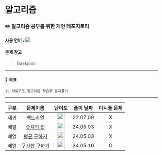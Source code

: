 # 알고리즘
### :pencil2:  알고리즘 공부를 위한 개인 레포지토리
#### 사용 언어 : <img src="https://img.shields.io/badge/java-007396?style=flat-square&logo=java&logoColor=white"/>
#### 문제 참고 
 > Baekjoon
***
#### :page_with_curl: 목표 
    1. 자료구조,알고리즘 학습후 문제풀기

***

| 구분 | 문제이름 | 난이도 | 풀이 날짜 | 다시풀 문제|
|---|:---:|:---:|:---:|:---:|
| 재귀 | [팩토리얼](https://www.acmicpc.net/problem/10872) | <img height="25px" width="25px" src="https://static.solved.ac/tier_small/1.svg"/> | 22.07.09 | X |
| 배열 | [숫자의 합](https://www.acmicpc.net/problem/11720) | <img height="25px" width="25px" src="https://static.solved.ac/tier_small/2.svg"/> | 24.05.03 | X |
| 배열 | [평균 구하기](https://www.acmicpc.net/problem/1546) | <img height="25px" width="25px" src="https://static.solved.ac/tier_small/5.svg"/> | 24.05.03 | X |
| 배열 | [구간합 구하기](https://www.acmicpc.net/problem/11659) | <img height="25px" width="25px" src="https://static.solved.ac/tier_small/8.svg"/> | 24.05.10 | O |


